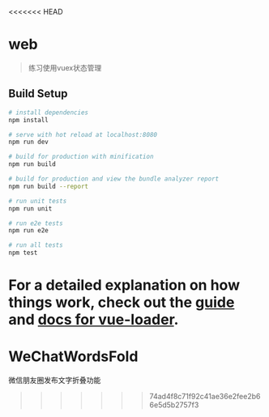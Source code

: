 <<<<<<< HEAD
# web

> 练习使用vuex状态管理

## Build Setup

``` bash
# install dependencies
npm install

# serve with hot reload at localhost:8080
npm run dev

# build for production with minification
npm run build

# build for production and view the bundle analyzer report
npm run build --report

# run unit tests
npm run unit

# run e2e tests
npm run e2e

# run all tests
npm test
```

For a detailed explanation on how things work, check out the [guide](http://vuejs-templates.github.io/webpack/) and [docs for vue-loader](http://vuejs.github.io/vue-loader).
=======
# WeChatWordsFold
微信朋友圈发布文字折叠功能
>>>>>>> 74ad4f8c71f92c41ae36e2fee2b66e5d5b2757f3
